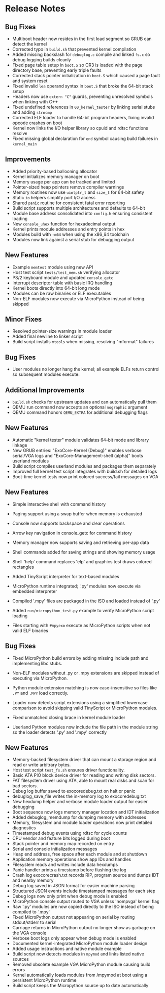 # Release Notes

## Bug Fixes
- Multiboot header now resides in the first load segment so GRUB can detect the kernel
- Corrected typo in `build.sh` that prevented kernel compilation
- Added missing backslash for `debuglog.c` compile and linked `fs.c` so debug logging builds cleanly
- Fixed page table setup in `boot.S` so CR3 is loaded with the page directory base, preventing early triple faults
- Corrected stack pointer initialization in `boot.S` which caused a page fault and system reset
- Fixed invalid `lea` operand syntax in `boot.S` that broke the 64-bit stack setup
- Headers now use `extern "C"` guards, preventing unresolved symbols when linking with C++
- Fixed undefined references in `00_kernel_tester` by linking serial stubs and adding `strncmp`
- Corrected ELF loader to handle 64-bit program headers, fixing invalid opcode crashes on boot
- Kernel now links the I/O helper library so cpuid and rdtsc functions resolve
- Fixed missing global declaration for `end` symbol causing build failures in `kernel_main`

## Improvements
- Added priority-based ballooning allocator
- Kernel initializes memory manager on boot
- Memory usage per app can be tracked and limited
- Pointer-sized heap pointers remove compiler warnings
- Memory routines now use `uintptr_t` and `size_t` for 64-bit safety
- Static `io` helpers simplify port I/O access
- Shared `panic` routine for consistent fatal error reporting
- Build script supports multiple architectures and defaults to 64-bit
- Module base address consolidated into `config.h` ensuring consistent loading
- New `console_uhex` function for hexadecimal output
- Kernel prints module addresses and entry points in hex
- Modules build with `-m64` when using the x86_64 toolchain
- Modules now link against a serial stub for debugging output

## New Features
- Example `memtest` module using new API
- Host test script `tests/test_mem.sh` verifying allocator
- PS/2 keyboard module and updated `console_getc`
- Interrupt descriptor table with basic IRQ handling
- Kernel boots directly into 64-bit long mode
- Modules can be raw binaries or ELF executables
- Non-ELF modules now execute via MicroPython instead of being skipped

## Minor Fixes
- Resolved pointer-size warnings in module loader
- Added final newline to linker script
- Build script installs `mtools` when missing, resolving "mformat" failures

## Bug Fixes
- User modules no longer hang the kernel; all example ELFs return control so
  subsequent modules execute.

## Additional Improvements
- `build.sh` checks for upstream updates and can automatically pull them
- QEMU run command now accepts an optional `nographic` argument
- QEMU command honors `QEMU_EXTRA` for additional debugging flags


## New Features
- Automatic "kernel tester" module validates 64-bit mode and library linkage
- New GRUB entries: "ExoCore-Kernel (Debug)" enables verbose serial/VGA logs and "ExoCore-Management-shell (alpha)" boots userland modules
- Build script compiles userland modules and packages them separately
- Improved full kernel test script integrates with build.sh for detailed logs
- Boot-time kernel tests now print colored success/fail messages on VGA

## New Features
- Simple interactive shell with command history
- Paging support using a swap buffer when memory is exhausted
- Console now supports backspace and clear operations
- Arrow key navigation in console_getc for command history
- Memory manager now supports saving and retrieving per-app data
- Shell commands added for saving strings and showing memory usage
- Shell 'help' command replaces 'elp' and graphics test draws colored rectangles

- Added TinyScript interpreter for text-based modules
- MicroPython runtime integrated; '.py' modules now execute via embedded interpreter
- Compiled '.mpy' files are packaged in the ISO and loaded instead of '.py'
- Added `run/micropython_test.py` example to verify MicroPython script loading
- Files starting with `#mpyexo` execute as MicroPython scripts when not valid ELF binaries

## Bug Fixes
- Fixed MicroPython build errors by adding missing include path and implementing libc stubs.
- Non-ELF modules without .py or .mpy extensions are skipped instead of executing via MicroPython.
- Python module extension matching is now case-insensitive so files like `.PY` and `.MPY` load correctly.

- Loader now detects script extensions using a simplified lowercase comparison to avoid skipping valid TinyScript or MicroPython modules.

- Fixed unmatched closing brace in kernel module loader
- Userland Python modules now include the file path in the module string so the
  loader detects '.py' and '.mpy' correctly

## New Features
- Memory-backed filesystem driver that can mount a storage region
  and read or write arbitrary bytes.
- Host test script `test_fs.sh` ensures driver functionality.
- Basic ATA PIO block device driver for reading and writing disk sectors.
- FAT filesystem driver using ATA, able to mount real disks and scan for bad sectors.
- Debug log buffer saved to exocoredebug.txt on halt or panic
- debuglog_save_file writes the in-memory log to exocoredebug.txt
- New hexdump helper and verbose module loader output for easier debugging
- Boot sequence now logs memory manager location and IDT initialization
- Added debuglog_memdump for dumping memory with addresses
- Memory, filesystem and module loader operations now print detailed diagnostics
- Timestamped debug events using rdtsc for cycle counts
- CPU vendor and feature bits logged during boot
- Stack pointer and memory map recorded on entry
- Serial and console initialization messages
- Heap end address, free space after each module and at shutdown
- Application memory operations show app IDs and handles
- Filesystem reads and writes include data hexdumps
- Panic handler prints a timestamp before flushing the log
- Crash log exocorecrash.txt records RIP, program source and dumps IDT and nearby memory
- Debug log saved in JSON format for easier machine parsing
- Structured JSON events include timestamped messages for each step
- Debug logs now only print when debug mode is enabled
- MicroPython console output routed to VGA unless 'nompvga' kernel flag
- Raw '.py' modules are now copied directly to the ISO instead of being compiled to '.mpy'
- Fixed MicroPython output not appearing on serial by routing stdout/stderr to serial
- Carriage returns in MicroPython output no longer show as garbage on the VGA console
- Verbose boot logs only appear when debug mode is enabled
- Documented kernel-integrated MicroPython module loader design
- Added usage instructions and native module example
- Build script now detects modules in `mpymod` and links listed native sources
- Removed obsolete example VGA MicroPython module causing build errors
- Kernel automatically loads modules from /mpymod at boot using a persistent MicroPython runtime
- Build script keeps the Micropython source up to date automatically
